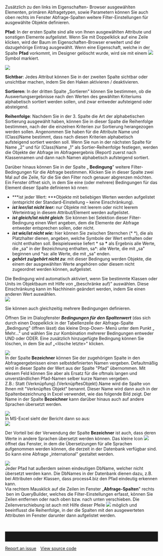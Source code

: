 

Zusätzlich zu den links im Eigenschaften- Browser ausgewählten
Elementen, primären Abfragetypen, sowie Parametern können Sie auch oben
rechts im Fenster Abfrage-Spalten weitere Filter-Einstellungen für
ausgewählte Objekte definieren.

**Pfad**: In der ersten Spalte sind alle von Ihnen ausgewählten
Attribute und sonstigen Elemente aufgelistet. Wenn Sie mit Doppelklick
auf eine Zeile klicken, wird der Baum im Eigenschaften-Browser erweitert
und der dazugehörige Eintrag ausgewählt. Wenn eine Eigenschaft, welche
in der Spalte **Pfad** vorkommt, im Designer gelöscht wurde, wird sie
mit einem ![](//images.ctfassets.net/utx1h0gfm1om/5IPm70QdDU2kmK6GegEMY8/c73a04413e05e226d69b349a4c4da250/1018311.png)
Symbol markiert. 

![](//images.ctfassets.net/utx1h0gfm1om/4vGzGgvOKQa0cKQCkY46SU/a65cd08112f4d8562538651e598714e6/1017668.png)

**Sichtbar**: Jedes Attribut können Sie in der zweiten Spalte sichtbar
oder unsichtbar machen, indem Sie den Haken aktivieren / deaktivieren. 

**Sortieren**: In der dritten Spalte „Sortieren" können Sie bestimmen,
ob die Auswertungsergebnisse nach den Werten des gewählten Kriteriums
alphabetisch sortiert werden sollen, und zwar entweder aufsteigend oder
absteigend. 

**Reihenfolge**: Nachdem Sie in der 3. Spalte die Art der alphabetischen
Sortierung ausgewählt haben, können Sie in dieser Spalte die Reihenfolge
bestimmen, nach der die einzelnen Kriterien zur Sortierung herangezogen
werden sollen. Angenommen Sie haben für die Attribute Name und
(Class)Name bestimmt, dass nach diesen Kriterien alphabetisch
aufsteigend sortiert werden soll. Wenn Sie nun in der nächsten Spalte
für Name „2" und für (Class)Name „1" als Sortier-Reihenfolge festlegen,
werden die Objekte der Abfrage im Abfrageergebnis (Report) zuerst nach
Klassennamen und dann nach Namen alphabetisch aufsteigend sortiert. 

Darüber hinaus können Sie in der Spalte „ **Bedingung**" weitere
Filter-Bedingungen für die Abfrage bestimmen. Klicken Sie in dieser
Spalte zwei Mal auf die Zeile, für die Sie den Filter noch genauer
abgrenzen möchten. Ein Fenster öffnet sich, in dem Sie eine (oder
mehrere) Bedingungen für das Element dieser Spalte definieren kö nnen: 

-   ***ist jeder Wert: ***Objekte mit beliebigen Werten werden
    aufgelistet (entspricht der Standard-Einstellung – keine
    Einschränkung). 
-   ***ist leer/ist nicht leer:*** nur Objekte mit leerem oder nicht
    leerem Werteintrag in diesem Attribut/Element werden aufgelistet. 
-   ***ist gleich/ist nicht gleich***: Sie können bei Selektion dieser
    Filter-Bedingung einen Wert angeben, dem die Elemente der Abfrage
    entweder entsprechen sollen, oder nicht. 
-   ***ist wie/ist nicht wie:*** hier können Sie zwischen Sternchen (\*
    \*), die als Platzhalter dienen, angeben, welche Symbole der Wert
    enthalten oder nicht enthalten soll. Beispielsweise liefert \* sa
    **\*** als Ergebnis alle Werte, die „sa" in der Bezeichnung
    enthalten, sa\*: alle Werte, die mit „sa" beginnen und \*sa: alle
    Werte, die mit „sa" enden. 
-   ***gehört zu/gehört nicht zu***: mit dieser Bedingung werden
    Objekte, die einem der ausgewählten Werte angehören oder diesem
    nicht zugeordnet werden können, aufgelistet.

Die Bedingung wird automatisch aktiviert, wenn Sie bestimmte Klassen
oder Units im Objektbaum mit Hilfe von „(beschränke auf)" auswählen.
Diese Einschränkung kann im Nachhinein geändert werden, indem Sie einen
anderen Wert auswählen.  
![](//images.ctfassets.net/utx1h0gfm1om/43lj8WNHBmwUQIQgySaUk0/c3db978a987fc0f3c4f7d566c659f031/1017684.png)  
  
Sie können auch gleichzeitig mehrere Bedingungen definieren.  
  
Öffnen Sie im Dialogfenster ***Bedingungen für den Spaltenwert*** (das
sich durch einen Doppelklick in der Tabellenzelle der Abfrage-Spalte
„Bedingung" öffnen lässt) das kleine Drop-Down- Menü unter dem Punkt „
Mehr…" und wählen Sie zur Kombination mehrerer Bedingungen entweder UND
oder ODER. Eine zusätzlich hinzugefügte Bedingung können Sie löschen, in
dem Sie auf „&lt;lösche letzte&gt;" klicken.

![](//images.ctfassets.net/utx1h0gfm1om/5rD8nCAerKsGWqgkIkoMIs/6e58c76a361c3602f29077e0f02529aa/1017678.png)  
In der Spalte **Bezeichner** können Sie der zugehörigen Spalte in den
Abfrageergebnissen einen selbstdefinierten Namen vergeben. Defaultmäßig
wird in dieser Spalte der Wert aus der Spalte "Pfad" übernommen. Mit
diesem Feld können Sie aber als Ersatz für die oftmals langen und
unverständlichen Pfad-Namen selber kurze Namen vergeben.  
Z.B.: Statt {Verknüpfung}.{VerknüpftesObjekt}.Name wird die Spalte von
Ihnen mit "Verknüpftes Objekt" benannt. Dieser Name wird dann auch in
der Spaltenbezeichnung in Excel verwendet, wie das folgende Bild zeigt.
Der Name in der Spalte **Bezeichner** kann darüber hinaus auch auf
andere Sprachen übersetzt werden.

![](//images.ctfassets.net/utx1h0gfm1om/6yNssZ4N68uk2yi2SyKSGK/e3a4b1fd084d1c93c2e33a4c11458a84/1017694.png)  
In MS-Excel sieht der Bericht dann so aus:  
![](//images.ctfassets.net/utx1h0gfm1om/6HoF3w7HLqIEWqCKOiuoMu/a3a36e92b824e82aee6e983f29f6818c/1017689.png)  
  
Der Vorteil bei der Verwendung der Spalte **Bezeichner** ist auch, dass
deren Werte in andere Sprachen übersetzt werden können. Das kleine Icon
![](//images.ctfassets.net/utx1h0gfm1om/6QekolvZ9mE4WasaWq2MGG/ed1a71f2ac7340a54131456fe7bd4e82/1018351.png) öffnet das
Fenster, in dem die Übersetzungen für alle Sprachen aufgenommen werden
können, die derzeit in der Datenbank verfügbar sind. So kann eine
Abfrage „international" gestaltet werden.

![](//images.ctfassets.net/utx1h0gfm1om/4oYtB93UdWQkuAMGKSmc04/3b8f657862c7e2f292ed2d1ab3f19521/1017616.png)  
Jeder Pfad hat außerdem seinen eindeutigen DbName, welcher nicht
übersetzt werden kann. Die DbNames in der Datenbank dienen dazu, z.B.
bei Attributen oder Klassen, dass process4.biz den Pfad eindeutig
erkennen kann.  
Via rechtem Mausklick auf die Zeilen im Fenster „**Abfrage-Spalten**"
rechts  ben im QueryBuilder, welches die Filter-Einstellungen erfasst,
können Sie Zeilen entfernen oder nach oben bzw. nach unten verschieben.
Die Zeilenverschiebung ist auch mit Hilfe dieser Pfeile
![](//images.ctfassets.net/utx1h0gfm1om/4a1lFWNZRmEmim4eMmYsmy/5d3f1a18ff1b70c7f5e7b6d4105075e5/1018343.png) möglich und
beeinflusst die Reihenfolge, in der die Spalten mit den ausgewerteten
Attributen im Fenster darunter dann aufgelistet werden.

 


<hr style="padding-top:2rem" />
<a href="https://github.com/process4/docs/issues" target="_blank" class="bgw btn btn-primary btn-lg shadow-sm">Report an issue</a>
<a href="https://github.com/process4/docs" target="_blank" class="bgw btn btn-primary btn-lg shadow-sm" style="margin-left:10px;">View source code</a>